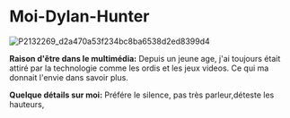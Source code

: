 # Moi-Dylan-Hunter
![P2132269_d2a470a53f234bc8ba6538d2ed8399d4](https://user-images.githubusercontent.com/124410956/216742766-baa5a943-ea0e-44b4-836c-9e3639ad9b4f.jpg)

**Raison d'être dans le multimédia:**
Depuis un jeune age, j'ai toujours était attiré par la technologie comme les ordis et les jeux videos. Ce qui ma donnait l'envie dans savoir plus.

**Quelque détails sur moi:**
Préfére le silence, pas très parleur,déteste les hauteurs,
